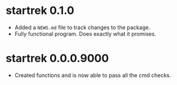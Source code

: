 # startrek 0.1.0

* Added a `NEWS.md` file to track changes to the package.
* Fully functional program. Does exactly what it promises.


# startrek 0.0.0.9000
* Created functions and is now able to pass all the cmd checks.
